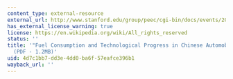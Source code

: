 ```yaml
---
content_type: external-resource
external_url: http://www.stanford.edu/group/peec/cgi-bin/docs/events/2013/10-25-13%20Yu.pdf
has_external_license_warning: true
license: https://en.wikipedia.org/wiki/All_rights_reserved
status: ''
title: '"Fuel Consumption and Technological Progress in Chinese Automobile Sector."
  (PDF - 1.2MB)'
uid: 4d7c1bb7-dd3e-4dd0-ba6f-57eafce396b1
wayback_url: ''
---
```

